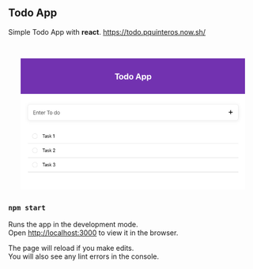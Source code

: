 ## Todo App

Simple Todo App with **react**. https://todo.pquinteros.now.sh/

<br>

<p align="center">
  <img src=".static-readme/React_App2.png" width="90%" title="Learn App">
</p>

### `npm start`

Runs the app in the development mode.<br />
Open [http://localhost:3000](http://localhost:3000) to view it in the browser.

The page will reload if you make edits.<br />
You will also see any lint errors in the console.

